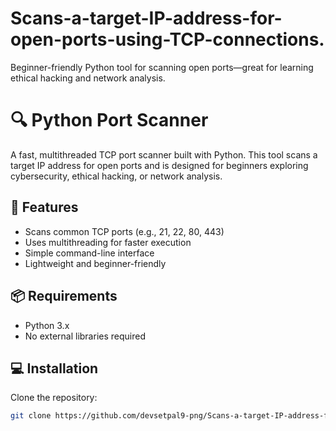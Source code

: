 # Scans-a-target-IP-address-for-open-ports-using-TCP-connections.
Beginner-friendly Python tool for scanning open ports—great for learning ethical hacking and network analysis.

# 🔍 Python Port Scanner

A fast, multithreaded TCP port scanner built with Python. This tool scans a target IP address for open ports and is designed for beginners exploring cybersecurity, ethical hacking, or network analysis.

## 🚀 Features
- Scans common TCP ports (e.g., 21, 22, 80, 443)
- Uses multithreading for faster execution
- Simple command-line interface
- Lightweight and beginner-friendly

## 📦 Requirements
- Python 3.x
- No external libraries required

## 💻 Installation
Clone the repository:
```bash
git clone https://github.com/devsetpal9-png/Scans-a-target-IP-address-for-open-ports-using-TCP-connections
